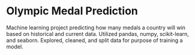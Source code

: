 # Olympic Medal Prediction
Machine learning project predicting how many medals a country will win based on historical and current data. Utilized pandas, numpy, scikit-learn, and seaborn. Explored, cleaned, and split data for purpose of training a model.
